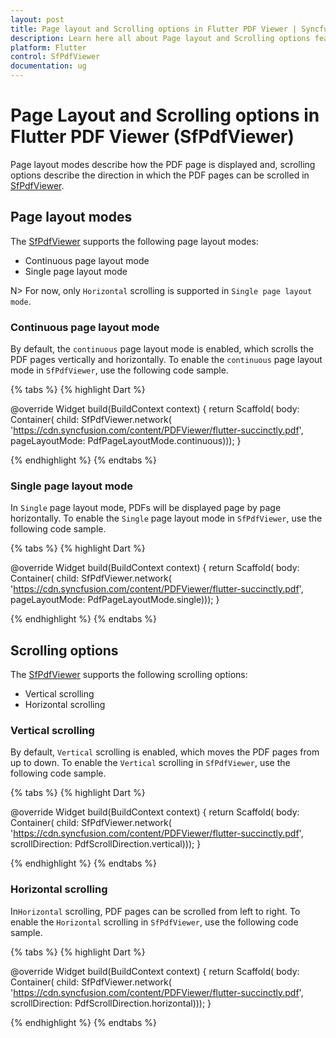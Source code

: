 ```yaml
---
layout: post
title: Page layout and Scrolling options in Flutter PDF Viewer | Syncfusion
description: Learn here all about Page layout and Scrolling options feature of Syncfusion Flutter PDF Viewer (SfPdfViewer) widget and more.
platform: Flutter
control: SfPdfViewer
documentation: ug
---
```


# Page Layout and Scrolling options in Flutter PDF Viewer (SfPdfViewer)

Page layout modes describe how the PDF page is displayed and, scrolling options describe the direction in which the PDF pages can be scrolled in [SfPdfViewer](https://pub.dev/documentation/syncfusion_flutter_pdfviewer/latest/pdfviewer/SfPdfViewer-class.html).

## Page layout modes

The [SfPdfViewer](https://pub.dev/documentation/syncfusion_flutter_pdfviewer/latest/pdfviewer/SfPdfViewer-class.html) supports the following page layout modes:

* Continuous page layout mode
* Single page layout mode

N> For now, only `Horizontal` scrolling is supported in `Single page layout mode`.

### Continuous page layout mode

By default, the `continuous` page layout mode is enabled, which scrolls the PDF pages vertically and horizontally. To enable the `continuous` page layout mode in `SfPdfViewer`, use the following code sample.

{% tabs %}
{% highlight Dart %}

@override
Widget build(BuildContext context) {
  return Scaffold(
      body: Container(
          child: SfPdfViewer.network(
              'https://cdn.syncfusion.com/content/PDFViewer/flutter-succinctly.pdf',
              pageLayoutMode: PdfPageLayoutMode.continuous)));
}

{% endhighlight %}
{% endtabs %}

### Single page layout mode

In `Single` page layout mode, PDFs will be displayed page by page horizontally. To enable the `Single` page layout mode in `SfPdfViewer`, use the following code sample.

{% tabs %}
{% highlight Dart %}

@override
Widget build(BuildContext context) {
  return Scaffold(
      body: Container(
          child: SfPdfViewer.network(
              'https://cdn.syncfusion.com/content/PDFViewer/flutter-succinctly.pdf', 
             pageLayoutMode: PdfPageLayoutMode.single)));
}

{% endhighlight %}
{% endtabs %}

## Scrolling options

The [SfPdfViewer](https://pub.dev/documentation/syncfusion_flutter_pdfviewer/latest/pdfviewer/SfPdfViewer-class.html) supports the following scrolling options:

* Vertical scrolling
* Horizontal scrolling

### Vertical scrolling

By default, `Vertical` scrolling is enabled, which moves the PDF pages from up to down. To enable the `Vertical` scrolling in `SfPdfViewer`, use the following code sample.

{% tabs %}
{% highlight Dart %}

@override
Widget build(BuildContext context) {
  return Scaffold(
      body: Container(
          child: SfPdfViewer.network(
              'https://cdn.syncfusion.com/content/PDFViewer/flutter-succinctly.pdf', 
             scrollDirection: PdfScrollDirection.vertical)));
}

{% endhighlight %}
{% endtabs %}

### Horizontal scrolling

In`Horizontal` scrolling, PDF pages can be scrolled from left to right. To enable the `Horizontal` scrolling in `SfPdfViewer`, use the following code sample.

{% tabs %}
{% highlight Dart %}

@override
Widget build(BuildContext context) {
  return Scaffold(
      body: Container(
          child: SfPdfViewer.network(
              'https://cdn.syncfusion.com/content/PDFViewer/flutter-succinctly.pdf', 
             scrollDirection: PdfScrollDirection.horizontal)));
}

{% endhighlight %}
{% endtabs %}